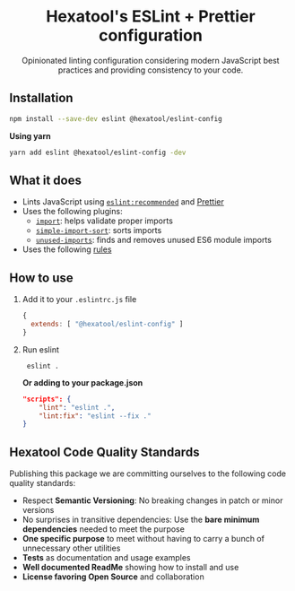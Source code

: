 <h1 align="center">
  Hexatool's ESLint + Prettier configuration
</h1>

<p align="center">
  Opinionated linting configuration considering modern JavaScript best practices and providing consistency to your code.
</p>

## Installation

```bash
npm install --save-dev eslint @hexatool/eslint-config
```

**Using yarn**

```bash
yarn add eslint @hexatool/eslint-config -dev
```

## What it does

- Lints JavaScript
  using [`eslint:recommended`](https://eslint.org/docs/latest/user-guide/configuring/configuration-files#using-eslintrecommended)
  and [Prettier](https://prettier.io/)
- Uses the following plugins:
    - [`import`](https://github.com/import-js/eslint-plugin-import/): helps validate proper imports
    - [`simple-import-sort`](https://github.com/lydell/eslint-plugin-simple-import-sort/): sorts imports
    - [`unused-imports`](https://github.com/sweepline/eslint-plugin-unused-imports): finds and removes unused ES6 module
      imports
- Uses the following [rules](https://github.com/hexatool/eslint-config/blob/main/.eslintrc.js#L13)

## How to use
   
1. Add it to your `.eslintrc.js` file

   ```js
   {
     extends: [ "@hexatool/eslint-config" ]
   }
   ```
   
2. Run eslint

   ```shell
    eslint .
   ```

   **Or adding to your package.json**

    ```json
    "scripts": {
        "lint": "eslint .",
        "lint:fix": "eslint --fix ."
    }
    ```
   
## Hexatool Code Quality Standards

Publishing this package we are committing ourselves to the following code quality standards:

- Respect **Semantic Versioning**: No breaking changes in patch or minor versions
- No surprises in transitive dependencies: Use the **bare minimum dependencies** needed to meet the purpose
- **One specific purpose** to meet without having to carry a bunch of unnecessary other utilities
- **Tests** as documentation and usage examples
- **Well documented ReadMe** showing how to install and use
- **License favoring Open Source** and collaboration
